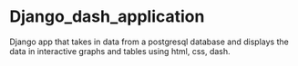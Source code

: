 # Django_dash_application
Django app that takes in data from a postgresql database and displays the data in interactive graphs and tables using html, css, dash.
